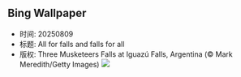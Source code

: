## Bing Wallpaper
- 时间: 20250809
- 标题: All for falls and falls for all
- 版权: Three Musketeers Falls at Iguazú Falls, Argentina (© Mark Meredith/Getty Images)
![](https://cn.bing.com/th?id=OHR.IguazuArgentina_EN-US5953375078_UHD.jpg&rf=LaDigue_UHD.jpg&pid=hp&w=3840&h=2160&rs=1&c=4)
